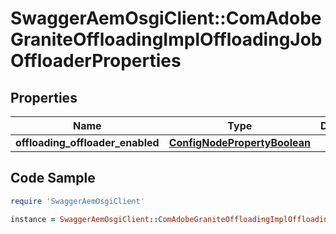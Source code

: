# SwaggerAemOsgiClient::ComAdobeGraniteOffloadingImplOffloadingJobOffloaderProperties

## Properties

Name | Type | Description | Notes
------------ | ------------- | ------------- | -------------
**offloading_offloader_enabled** | [**ConfigNodePropertyBoolean**](ConfigNodePropertyBoolean.md) |  | [optional] 

## Code Sample

```ruby
require 'SwaggerAemOsgiClient'

instance = SwaggerAemOsgiClient::ComAdobeGraniteOffloadingImplOffloadingJobOffloaderProperties.new(offloading_offloader_enabled: null)
```


